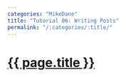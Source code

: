 ```yaml
---
categories: "MikeDane"
title: "Tutorial 06: Writing Posts"
permalink: "/:categories/:title/"
---
```


# [{{ page.title }}](https://youtu.be/gsYqPL9EFwQ)


